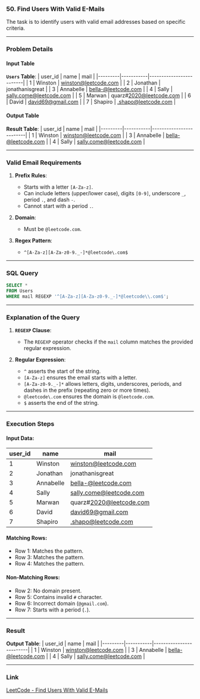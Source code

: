 ### **50. Find Users With Valid E-Mails**

The task is to identify users with valid email addresses based on specific criteria.

---

### **Problem Details**

#### **Input Table**

**`Users` Table**:
| user_id | name      | mail                    |
|---------|-----------|-------------------------|
| 1       | Winston   | winston@leetcode.com    |
| 2       | Jonathan  | jonathanisgreat         |
| 3       | Annabelle | bella-@leetcode.com     |
| 4       | Sally     | sally.come@leetcode.com |
| 5       | Marwan    | quarz#2020@leetcode.com |
| 6       | David     | david69@gmail.com       |
| 7       | Shapiro   | .shapo@leetcode.com     |

#### **Output Table**

**Result Table**:
| user_id | name      | mail                    |
|---------|-----------|-------------------------|
| 1       | Winston   | winston@leetcode.com    |
| 3       | Annabelle | bella-@leetcode.com     |
| 4       | Sally     | sally.come@leetcode.com |

---

### **Valid Email Requirements**

1. **Prefix Rules**:
   - Starts with a letter `[A-Za-z]`.
   - Can include letters (upper/lower case), digits `[0-9]`, underscore `_`, period `.`, and dash `-`.
   - Cannot start with a period `.`.

2. **Domain**:
   - Must be `@leetcode.com`.

3. **Regex Pattern**:
   - `^[A-Za-z][A-Za-z0-9._-]*@leetcode\.com$`

---

### **SQL Query**

```sql
SELECT *
FROM Users
WHERE mail REGEXP '^[A-Za-z][A-Za-z0-9._-]*@leetcode\\.com$';
```

---

### **Explanation of the Query**

1. **`REGEXP` Clause**:
   - The `REGEXP` operator checks if the `mail` column matches the provided regular expression.

2. **Regular Expression**:
   - `^` asserts the start of the string.
   - `[A-Za-z]` ensures the email starts with a letter.
   - `[A-Za-z0-9._-]*` allows letters, digits, underscores, periods, and dashes in the prefix (repeating zero or more times).
   - `@leetcode\.com` ensures the domain is `@leetcode.com`.
   - `$` asserts the end of the string.

---

### **Execution Steps**

#### Input Data:
| user_id | name      | mail                    |
|---------|-----------|-------------------------|
| 1       | Winston   | winston@leetcode.com    |
| 2       | Jonathan  | jonathanisgreat         |
| 3       | Annabelle | bella-@leetcode.com     |
| 4       | Sally     | sally.come@leetcode.com |
| 5       | Marwan    | quarz#2020@leetcode.com |
| 6       | David     | david69@gmail.com       |
| 7       | Shapiro   | .shapo@leetcode.com     |

#### Matching Rows:
- Row 1: Matches the pattern.
- Row 3: Matches the pattern.
- Row 4: Matches the pattern.

#### Non-Matching Rows:
- Row 2: No domain present.
- Row 5: Contains invalid `#` character.
- Row 6: Incorrect domain (`@gmail.com`).
- Row 7: Starts with a period (`.`).

---

### **Result**

**Output Table**:
| user_id | name      | mail                    |
|---------|-----------|-------------------------|
| 1       | Winston   | winston@leetcode.com    |
| 3       | Annabelle | bella-@leetcode.com     |
| 4       | Sally     | sally.come@leetcode.com |

---

### **Link**
[LeetCode - Find Users With Valid E-Mails](https://leetcode.com/problems/find-users-with-valid-e-mails/)
